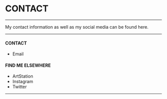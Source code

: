 <html>
  
  <head>
  <style type="text/css">
    .center { text-align:center; }
  </style>
  </head>

<body>
<h1>CONTACT</h1>
<hr>
My contact information as well as my social media can be found here.
  
<hr>

<p><h4>CONTACT</h4></p>
<ul>
  <li>Email</li>
</ul>  

  
<p><h4>FIND ME ELSEWHERE</h4></p>
<ul>
  <li>ArtStation</li>
  <li>Instagram</li>
  <li>Twitter</li>
</ul>  

<hr>


</body>
</html>

